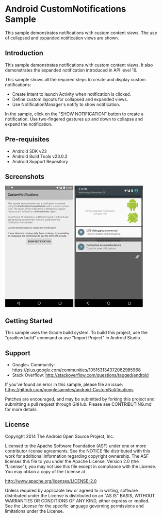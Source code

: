 
Android CustomNotifications Sample
===================================

This sample demonstrates notifications with custom content views.
The use of collapsed and expanded notification views are shown.

Introduction
------------

This sample demonstrates notifications with custom content views. It
also demonstrates the expanded notification introduced in API level 16.

This sample shows all the required steps to create and display custom
notifications:

- Create Intent to launch Activity when notification is clicked.
- Define custom layouts for collapsed and expanded views.
- Use NotificationManager's notify to show notification.

In the sample, click on the "SHOW NOTIFICATION" button to create
a notification. Use two-fingered gestures up and down to collapse
and expand the notification.

Pre-requisites
--------------

- Android SDK v23
- Android Build Tools v23.0.2
- Android Support Repository

Screenshots
-------------

<img src="screenshots/main-notification.png" height="400" alt="Screenshot"/> <img src="screenshots/notification.png" height="400" alt="Screenshot"/> 

Getting Started
---------------

This sample uses the Gradle build system. To build this project, use the
"gradlew build" command or use "Import Project" in Android Studio.

Support
-------

- Google+ Community: https://plus.google.com/communities/105153134372062985968
- Stack Overflow: http://stackoverflow.com/questions/tagged/android

If you've found an error in this sample, please file an issue:
https://github.com/googlesamples/android-CustomNotifications

Patches are encouraged, and may be submitted by forking this project and
submitting a pull request through GitHub. Please see CONTRIBUTING.md for more details.

License
-------

Copyright 2014 The Android Open Source Project, Inc.

Licensed to the Apache Software Foundation (ASF) under one or more contributor
license agreements.  See the NOTICE file distributed with this work for
additional information regarding copyright ownership.  The ASF licenses this
file to you under the Apache License, Version 2.0 (the "License"); you may not
use this file except in compliance with the License.  You may obtain a copy of
the License at

http://www.apache.org/licenses/LICENSE-2.0

Unless required by applicable law or agreed to in writing, software
distributed under the License is distributed on an "AS IS" BASIS, WITHOUT
WARRANTIES OR CONDITIONS OF ANY KIND, either express or implied.  See the
License for the specific language governing permissions and limitations under
the License.
